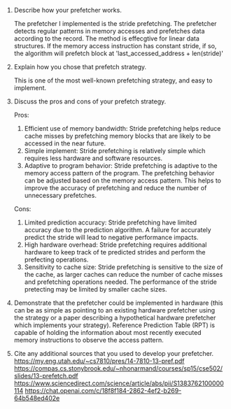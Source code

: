 1. Describe how your prefetcher works.

    The prefetcher I implemented is the stride prefetching. 
    The prefetcher detects regular patterns in memory accesses and prefetches data according to the record. The method is effecgtive for linear data structures. 
    If the memory access instruction has constant stride, if so, the algorithm will prefetch block at 'last_accessed_address + len(stride)'

2. Explain how you chose that prefetch strategy.

    This is one of the most well-known prefetching strategy, and easy to implement.

3. Discuss the pros and cons of your prefetch strategy.

    Pros:
    1. Efficient use of memory bandwidth: Stride prefetching helps reduce cache misses by prefetching memory blocks that are likely to be accessed in the near future. 
    2. Simple implement: Stride prefetching is relatively simple which requires less hardware and software resources. 
    3. Adaptive to program behavior: Stride prefetching is adaptive to the memory access pattern of the program. The prefetching behavior can be adjusted based on the memory access pattern. This helps to improve the accuracy of prefetching and reduce the number of unnecessary prefetches.
    
    Cons:
    1. Limited prediction accuracy: Stride prefetching have limited accuracy due to the prediction algorithm. A failure for accurately predict the stride will lead to negative performance impacts.
    2. High hardware overhead: Stride prefetching requires additional hardware to keep track of te predicted strides and perform the prefecting operations. 
    3. Sensitivity to cache size: Stride prefetching is sensitive to the size of the cache, as larger caches can reduce the number of cache misses and prefetching operations needed. The performance of the stride pretecting may be limited by smaller cache sizes.
4. Demonstrate that the prefetcher could be implemented in hardware (this can be
   as simple as pointing to an existing hardware prefetcher using the strategy
   or a paper describing a hypothetical hardware prefetcher which implements
   your strategy).
    Reference Prediction Table (RPT) is capable of holding the information about most recently executed memory instructions to observe the access pattern.

5. Cite any additional sources that you used to develop your prefetcher.
    https://my.eng.utah.edu/~cs7810/pres/14-7810-13-pref.pdf
    https://compas.cs.stonybrook.edu/~nhonarmand/courses/sp15/cse502/slides/13-prefetch.pdf
    https://www.sciencedirect.com/science/article/abs/pii/S1383762100000114
    https://chat.openai.com/c/18f8f184-2862-4ef2-b269-64b548ed402e
